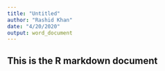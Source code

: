 ```yaml
---
title: "Untitled"
author: "Rashid Khan"
date: "4/20/2020"
output: word_document
---
```




## This is the R markdown document
